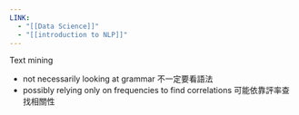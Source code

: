 ```yaml
---
LINK:
  - "[[Data Science]]"
  - "[[introduction to NLP]]"
---
```

Text mining
- not necessarily looking at grammar 不一定要看語法
- possibly relying only on frequencies to find correlations 可能依靠評率查找相關性
